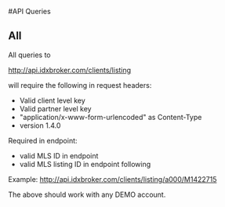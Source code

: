 #API Queries

## All

All queries to

http://api.idxbroker.com/clients/listing

will require the following in request headers:

* Valid client level key
* Valid partner level key
* "application/x-www-form-urlencoded" as Content-Type
* version 1.4.0

Required in endpoint:
* valid MLS ID in endpoint
* valid MLS listing ID in endpoint following


Example: http://api.idxbroker.com/clients/listing/a000/M1422715



The above should work with any DEMO account.
